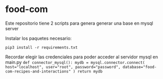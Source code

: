 # food-com
Este repositorio tiene 2 scripts para genera generar una base en mysql server

Instalar los paquetes necesario:

`pip3 install -r requirements.txt`

Recordar elegir las credenciales para poder acceder al servidor mysql en main.py
`def connector_mysql():
    mydb = mysql.connector.connect(
    host="localhost",
    user="root",
    password="password",
    database="food-com-recipes-and-interactions"
    )
    return mydb`
    
    
